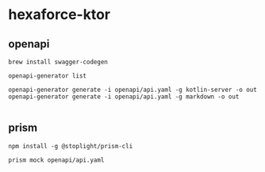 # hexaforce-ktor


## openapi
```
brew install swagger-codegen

openapi-generator list

openapi-generator generate -i openapi/api.yaml -g kotlin-server -o out 
openapi-generator generate -i openapi/api.yaml -g markdown -o out 


```

## prism
```
npm install -g @stoplight/prism-cli

prism mock openapi/api.yaml
```
